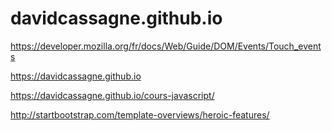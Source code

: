 # davidcassagne.github.io
https://developer.mozilla.org/fr/docs/Web/Guide/DOM/Events/Touch_events

https://davidcassagne.github.io

https://davidcassagne.github.io/cours-javascript/

http://startbootstrap.com/template-overviews/heroic-features/
